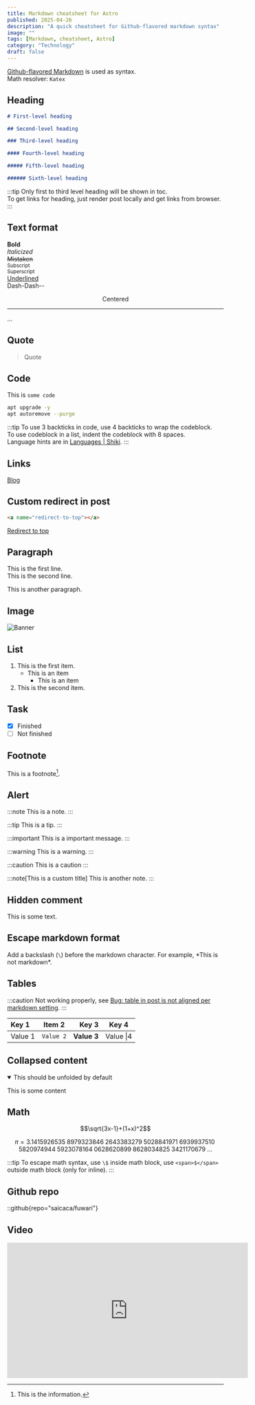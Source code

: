 ```yaml
---
title: Markdown cheatsheet for Astro
published: 2025-04-26
description: "A quick cheatsheet for Github-flavored markdown syntax"
image: ""
tags: [Markdown, cheatsheet, Astro]
category: "Technology"
draft: false
---
```


<a name="redirect-to-top"></a>
[Github-flavored Markdown](https://github.github.com/gfm/) is used as syntax.  
Math resolver: `Katex`

## Heading

```markdown
# First-level heading

## Second-level heading

### Third-level heading

#### Fourth-level heading

##### Fifth-level heading

###### Sixth-level heading
```

:::tip
Only first to third level heading will be shown in toc.  
To get links for heading, just render post locally and get links from browser.
:::

## Text format

**Bold**  
_Italicized_  
~~Mistaken~~  
<sub>Subscript</sub>  
<sup>Superscript</sup>  
<ins>Underlined</ins>  
Dash-Dash--

<p style="text-align:center;">Centered</p>

---

...

## Quote

> Quote

## Code

This is `some code`

```zsh
apt upgrade -y
apt autoremove --purge
```

:::tip
To use 3 backticks in code, use 4 backticks to wrap the codeblock.  
To use codeblock in a list, indent the codeblock with 8 spaces.  
Language hints are in [Languages | Shiki](https://shiki.style/languages).
:::

## Links

[Blog](https://amia.work)

## Custom redirect in post

```html
<a name="redirect-to-top"></a>
```

[Redirect to top](#redirect-to-top)

## Paragraph

This is the first line.  
This is the second line.

This is another paragraph.

## Image

![Banner](https://object.amia.work/images/banner.jpg)

## List

1. This is the first item.
   - This is an item
     - This is an item
2. This is the second item.

## Task

- [x] Finished
- [ ] Not finished

## Footnote

This is a footnote[^1].

[^1]: This is the information.

## Alert

:::note
This is a note.
:::

:::tip
This is a tip.
:::

:::important
This is a important message.
:::

:::warning
This is a warning.
:::

:::caution
This is a caution
:::

:::note[This is a custom title]
This is another note.
:::

## Hidden comment

This is some text.

<!-- This is a hidden comment. -->

## Escape markdown format

Add a backslash (`\`) before the markdown character. For example, \*This is not markdown\*.

## Tables

:::caution
Not working properly, see [Bug: table in post is not aligned per markdown setting](https://github.com/saicaca/fuwari/issues/421).
:::

| Key 1   |  Item 2   |       Key 3 | Key 4     |
| :------ | :-------: | ----------: | --------- |
| Value 1 | `Value 2` | **Value 3** | Value \|4 |

## Collapsed content

<details open>

<summary>This should be unfolded by default</summary>

This is some content

</details>

## Math

$$\sqrt{3x-1}+(1+x)^2$$

$$
\begin{equation*}
\pi
=3.1415926535
 \;8979323846\;2643383279\;5028841971\;6939937510\;5820974944
 \;5923078164\;0628620899\;8628034825\;3421170679\;\ldots
\end{equation*}
$$

:::tip
To escape math syntax, use `\$` inside math block, use `<span>$</span>` outside math block (only for inline).
:::

## Github repo

::github{repo="saicaca/fuwari"}

## Video

<iframe width="560" height="315" src="https://www.youtube-nocookie.com/embed/1W_mSOS1Qts?si=KycqQ4Z9EQNw9OWk" title="YouTube video player" frameborder="0" allow="accelerometer; autoplay; clipboard-write; encrypted-media; gyroscope; picture-in-picture; web-share" referrerpolicy="strict-origin-when-cross-origin" allowfullscreen></iframe>
